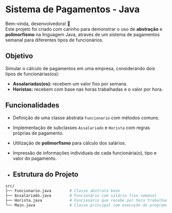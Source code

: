 #  Sistema de Pagamentos - Java

Bem-vinda, desenvolvedora! 💜  
Este projeto foi criado com carinho para demonstrar o uso de **abstração** e **polimorfismo** na linguagem Java, através de um sistema de pagamentos semanal para diferentes tipos de funcionários.

##  Objetivo

Simular o cálculo de pagamentos em uma empresa, considerando dois tipos de funcionárias(os):

- **Assalariadas(os):** recebem um valor fixo por semana.
- **Horistas:** recebem com base nas horas trabalhadas e o valor por hora.

##  Funcionalidades

- Definição de uma classe abstrata `Funcionario` com métodos comuns.
- Implementação de subclasses `Assalariado` e `Horista` com regras próprias de pagamento.
- Utilização de **polimorfismo** para cálculo dos salários.
- Impressão de informações individuais de cada funcionária(o), tipo e valor do pagamento.

- ##  Estrutura do Projeto

```bash
src/
├── Funcionario.java        # Classe abstrata base
├── Assalariado.java        # Funcionário com salário fixo semanal
├── Horista.java            # Funcionário que recebe por hora trabalhada
└── Main.java               # Classe principal com execução do programa
